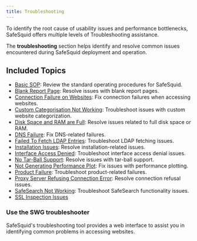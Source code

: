 ```yaml
---
title: Troubleshooting
---
```


To identify the root cause of usability issues and performance bottlenecks, SafeSquid offers multiple levels of Troubleshooting assistance.

The **troubleshooting** section helps identify and resolve common issues encountered during SafeSquid deployment and operation.

## Included Topics
<!-- - [Activation Failure](/docs/21-Troubleshooting/Activation%20Failure.md): Troubleshoot activation failures in SafeSquid. -->
- [Basic SOP](/docs/21-Troubleshooting/Basic%20SOP.md): Review the standard operating procedures for SafeSquid.
- [Blank Report Page](/docs/21-Troubleshooting/Blank%20Report%20Page.md): Resolve issues with blank report pages.
- [Connection Failure on Websites](/docs/21-Troubleshooting/Connection%20Failure%20on%20Websites.md): Fix connection failures when accessing websites.
- [Custom Categorisation Not Working](/docs/21-Troubleshooting/Custom%20Categorisation%20Not%20Working.md): Troubleshoot issues with custom website categorization.
- [Disk Space and RAM are Full](/docs/21-Troubleshooting/Disk%20Space%20and%20RAM%20are%20Full.md): Resolve issues related to full disk space or RAM.
- [DNS Failure](/docs/21-Troubleshooting/DNS%20Failure.md): Fix DNS-related failures.
- [Failed To Fetch LDAP Entries](/docs/21-Troubleshooting/Failed%20To%20Fetch%20LDAP%20Entries.md): Troubleshoot LDAP fetching issues.
- [Installation Issues](/docs/21-Troubleshooting/Installation%20Issues.md): Resolve installation-related issues.
- [Interface Access Denied](/docs/21-Troubleshooting/Interface%20Access%20Denied.md): Troubleshoot interface access denial issues.
- [No Tar-Ball Support](/docs/21-Troubleshooting/No%20Tar-Ball%20Support.md): Resolve issues with tar-ball support.
- [Not Generating Performance Plot](/docs/21-Troubleshooting/Not%20Generating%20Perfromance%20Plot.md): Fix issues with performance plotting.
- [Product Failure](/docs/21-Troubleshooting/Product%20Failure.md): Troubleshoot product-related failures.
- [Proxy Server Refusing Connection Error](/docs/21-Troubleshooting/Proxy%20Server%20Refusing%20Connection%20Error.md): Resolve connection refusal issues.
- [SafeSearch Not Working](/docs/21-Troubleshooting/SafeSearch%20Not%20Working.md): Troubleshoot SafeSearch functionality issues.
- [SSL Inspection Issues](/docs/21-Troubleshooting/SSL%20Inspection%20Issues.md)

### Use the SWG troubleshooter
SafeSquid's troubleshooting tool provides a web interface to assist you in identifying common problems in accessing websites.

